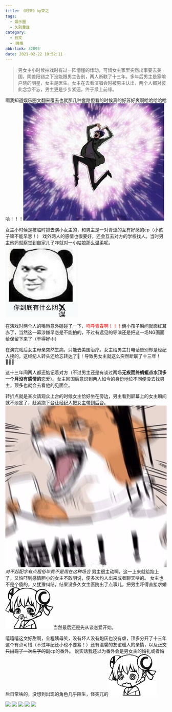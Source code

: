 ```yaml
---
title: 《时来》by束之
tags:
  - 娱乐圈
  - 久别重逢
category:
  - 扫文
  - Ⅰ强推
abbrlink: 32893
date: 2021-02-22 10:52:11
---
```

<meta name="referrer" content="no-referrer" />

> 男女主小时候拍戏时有过一阵懵懂的悸动，可惜女主家里突然出事要去美国，阴差阳错之下没能跟男主告别，两人断联了十三年。多年后男主是家喻户晓的明星，女主是医生。女主在去看演唱会时被男主认出，两个人都对彼此念念不忘，男主更是步步紧逼，终于续上前缘。

<!-- more -->

啊我知道娱乐圈文翻来覆去也就那几种套路但看的时候真的好苏好爽啊哈哈哈哈哈哈！！！![](/bq/IMG_7387.JPG)

女主小时候是被临时抓去演小女主的，和男主是一对青涩的互有好感的cp（小孩子嘛不能早恋！）
戏外两人的感情也很要好，还会互去对方的学校找人。当时男主他妈就察觉到自家儿子咋就对一小姑娘那么温柔呢。![](/bq/yinmou.jpg)

在演戏时两个人的嘴唇意外磕碰了一下，<font color=red>呜呼青春啊！！！</font>俩小孩子瞬间就面红耳赤了，当然这一幕涉嫌早恋是不能拍的，不过有远见的导演还是把这一场NG画面给保留下来了（~~干得好！~~）

在演完戏后女主母亲突然生病，只能去美国治疗。女主给男主打电话告别却是经纪人接的，这经纪人转头还给忘转达了💢！导致男女主就这么突然断联了十三年！💢💢💢

这十三年间两人都还惦记着对方（不过男主还是有谈过两场**无疾而终蜻蜓点水顶多一个月没有感情的**恋爱）。女主回国后意识到两人如今的身份地位不同便没去找男主，顶多也就会去看他的见面会。

转折点就是某次请观众上台的时候女主恰好坐在旁边，男主看到屏幕上的女主瞬间就不淡定了，赶紧跑下台让经纪人把女主带到后台。![](/bq/IMG_6917.JPG)_对不起配字有点粗俗毕竟不是用在这种场合_
男主很主动啊，这一上来就给抱上了，又怕吓到感情胆小的女主不敢明说，便多次约人出来或者聊天啥的。
女主也不是个傻的，又犹豫纠结，结果没多久女主医院出了点事儿，把男主吓得直接求婚<img src="/ac/18.png" id="ac">当然最后还是先从谈恋爱开始。

嘻嘻嘻这文好甜啊，全程姨母笑，没有坏人没有炮灰也没有虐，顶多分开了十三年这个有点可惜（不过年纪还小也不要紧！）还有温馨的友谊暖人的亲情，以及~~正文只出现了一次名字的~~副cp的番外。
说实话我还以为番外会是男女主的婚礼或者婚后日常啥的，没想到出现的角色几乎陌生，怪突兀的<img src="/ac/03.png" id="ac">

![](https://wx3.sinaimg.cn/mw690/0069kFhhgy1gnvu1dhl9wj30n01dsqv6.jpg)
![](https://wx2.sinaimg.cn/mw690/0069kFhhgy1gnvu1exlo7j30n01dsnpe.jpg)
![](https://wx2.sinaimg.cn/mw690/0069kFhhgy1gnvu1gea2ij30n01dskjm.jpg)
![](https://wx3.sinaimg.cn/mw690/0069kFhhgy1gnvu1hcfnbj30n01ds7wh.jpg)
![](https://wx3.sinaimg.cn/mw690/0069kFhhgy1gnvu1ics6ej30n01ds1kx.jpg)